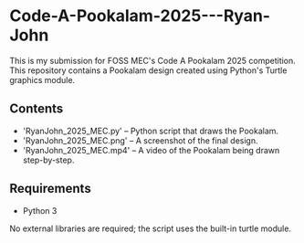# Code-A-Pookalam-2025---Ryan-John
This is my submission for FOSS MEC's Code A Pookalam 2025 competition.
This repository contains a Pookalam design created using Python's Turtle graphics module.

## Contents
- 'RyanJohn_2025_MEC.py' – Python script that draws the Pookalam.
- 'RyanJohn_2025_MEC.png' – A screenshot of the final design.
- 'RyanJohn_2025_MEC.mp4' – A video of the Pookalam being drawn step-by-step.

## Requirements

- Python 3

No external libraries are required; the script uses the built-in turtle module.
